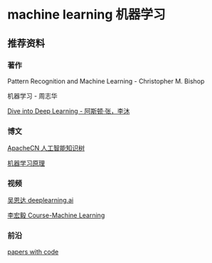 # machine learning 机器学习

## 推荐资料

### 著作
Pattern Recognition and Machine Learning - Christopher M. Bishop

机器学习 - 周志华

[Dive into Deep Learning - 阿斯顿·张，李沐](http://zh.d2l.ai/)

### 博文
[ApacheCN 人工智能知识树](https://home.apachecn.org/#/docs/tree/README)

[机器学习原理](https://shunliz.gitbooks.io/machine-learning/content/)

### 视频
[吴恩达 deeplearning.ai](https://mooc.study.163.com/university/deeplearning_ai#/c)

[李宏毅 Course-Machine Learning](https://speech.ee.ntu.edu.tw/~hylee/)

### 前沿
[papers with code](https://paperswithcode.com/sota)
